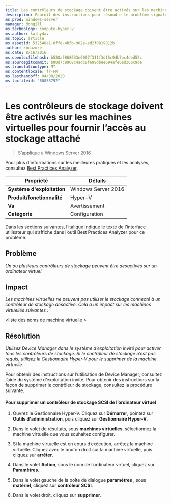 ```yaml
---
title: Les contrôleurs de stockage doivent être activés sur les machines virtuelles pour fournir l’accès au stockage attaché
description: Fournit des instructions pour résoudre le problème signalé par cette règle de Best Practices Analyzer.
ms.prod: windows-server
manager: dongill
ms.technology: compute-hyper-v
ms.author: kathydav
ms.topic: article
ms.assetid: 532548a1-8ffe-4b5b-902e-ed2f0819012b
author: kbdazure
ms.date: 8/16/2016
ms.openlocfilehash: b530a5868633e6007f311f3d15c94b7ec4ded52c
ms.sourcegitcommit: b00d7c8968c4adc8f699dbee694afe6ed36bc9de
ms.translationtype: MT
ms.contentlocale: fr-FR
ms.lasthandoff: 04/08/2020
ms.locfileid: "80858792"
---
```

# <a name="storage-controllers-should-be-enabled-in-virtual-machines-to-provide-access-to-attached-storage"></a>Les contrôleurs de stockage doivent être activés sur les machines virtuelles pour fournir l’accès au stockage attaché

>S’applique à Windows Server 2016

Pour plus d'informations sur les meilleures pratiques et les analyses, consultez [Best Practices Analyzer](https://go.microsoft.com/fwlink/?LinkId=122786).  
  
|Propriété|Détails|  
|-|-|  
|**Système d'exploitation**|Windows Server 2016|  
|**Produit/fonctionnalité**|Hyper-V|  
|**Va**|Avertissement|  
|**Catégorie**|Configuration|  

Dans les sections suivantes, l’italique indique le texte de l’interface utilisateur qui s’affiche dans l’outil Best Practices Analyzer pour ce problème.

## <a name="issue"></a>Problème  
  
*Un ou plusieurs contrôleurs de stockage peuvent être désactivés sur un ordinateur virtuel.*  
  
## <a name="impact"></a>Impact  
  
*Les machines virtuelles ne peuvent pas utiliser le stockage connecté à un contrôleur de stockage désactivé. Cela a un impact sur les machines virtuelles suivantes :*  
  
\<liste des noms de machine virtuelle >  
  
## <a name="resolution"></a>Résolution  
  
*Utilisez Device Manager dans le système d’exploitation invité pour activer tous les contrôleurs de stockage. Si le contrôleur de stockage n’est pas requis, utilisez le Gestionnaire Hyper-V pour le supprimer de la machine virtuelle.*  
  
Pour obtenir des instructions sur l’utilisation de Device Manager, consultez l’aide du système d’exploitation invité. Pour obtenir des instructions sur la façon de supprimer le contrôleur de stockage, consultez la procédure suivante.  
  
#### <a name="to-remove-a-scsi-storage-controller-from-the-virtual-machine"></a>Pour supprimer un contrôleur de stockage SCSI de l’ordinateur virtuel  
  
1.  Ouvrez le Gestionnaire Hyper-V. Cliquez sur **Démarrer**, pointez sur **Outils d'administration**, puis cliquez sur **Gestionnaire Hyper-V**.  
  
2.  Dans le volet de résultats, sous **machines virtuelles**, sélectionnez la machine virtuelle que vous souhaitez configurer.  
  
3.  Si la machine virtuelle est en cours d’exécution, arrêtez la machine virtuelle. Cliquez avec le bouton droit sur la machine virtuelle, puis cliquez sur **arrêter**.  
  
4.  Dans le volet **Action**, sous le nom de l’ordinateur virtuel, cliquez sur **Paramètres**.  
  
5.  Dans le volet gauche de la boîte de dialogue **paramètres** , sous **matériel**, cliquez sur **contrôleur SCSI**.  
  
6.  Dans le volet droit, cliquez sur **supprimer**.  
  


